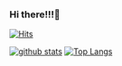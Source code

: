 ### Hi there!!!👋
[![Hits](https://hits.seeyoufarm.com/api/count/incr/badge.svg?url=https%3A%2F%2Fgithub.com%2Fyun0529)](https://hits.seeyoufarm.com)
<!--
**yun0529/yun0529** is a ✨ _special_ ✨ repository because its `README.md` (this file) appears on your GitHub profile.

Here are some ideas to get you started:

- 🔭 I’m currently working on ...
- 🌱 I’m currently learning ...
- 👯 I’m looking to collaborate on ...
- 🤔 I’m looking for help with ...
- 💬 Ask me about ...
- 📫 How to reach me: ...
- 😄 Pronouns: ...
- ⚡ Fun fact: ...
-->

[![github stats](https://github-readme-stats.vercel.app/api?username=yun0529&show_icons=true&hide_border=true)](https://github.com/yun0529)
[![Top Langs](https://github-readme-stats.vercel.app/api/top-langs/?username=yun0529&layout=compact)](https://github.com/yun0529)
